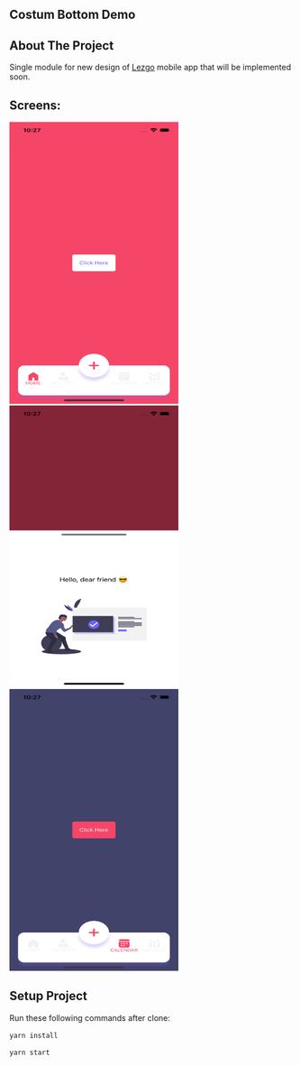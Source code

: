 <!-- ABOUT THE PROJECT -->
## Costum Bottom Demo

<!-- ABOUT THE PROJECT -->
## About The Project

Single module for new design of [Lezgo](https://www.lezgo.io) mobile app that will be implemented soon.
## Screens:
<img src="./assets/screenShots/screenOne.png" width="300" height="500">
<img src="./assets/screenShots/screenTwo.png" width="300" height="500">
<img src="./assets/screenShots/screenThree.png" width="300" height="500">

## Setup Project

Run these following commands after clone:

```
yarn install
```

```
yarn start
```



